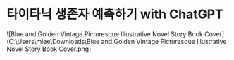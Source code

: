 # 타이타닉 생존자 예측하기 with ChatGPT

![Blue and Golden Vintage Picturesque Illustrative Novel Story Book Cover](C:\Users\mlee\Downloads\Blue and Golden Vintage Picturesque Illustrative Novel Story Book Cover.png)



```{tableofcontents}
```
